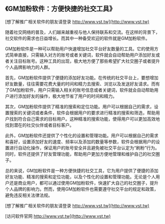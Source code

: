 ## **《GM加粉软件：方便快捷的社交工具》**

[想了解推广相关软件的朋友请登录 http://www.vst.tw](http://www.vst.tw)

随着社交网络的普及，人们越来越重视与他人保持联系和交流。在这样的背景下，社交软件的需求也日益增长。而其中一种备受欢迎的软件就是GM加粉软件。

GM加粉软件是一种可以帮助用户快速增加社交平台好友数量的工具。它的使用方式简单直接，只需输入对方的账号或者关键词，软件就会自动帮助用户添加好友或者关注目标账号。这种工具的出现，极大地方便了那些希望扩大社交圈子或者提升个人品牌影响力的人群。

首先，GM加粉软件提供了便捷的添加好友功能。在传统的社交平台上，要想增加好友数量，往往需要花费大量的时间和精力去搜索、浏览以及发送好友请求。而有了GM加粉软件，用户只需输入相关的账号信息或者关键词，软件就会自动帮助用户进行添加好友的操作，极大地节省了用户的时间和精力。

其次，GM加粉软件提供了精准的搜索和定位功能。用户可以根据自己的需求，设置搜索的关键词或者条件，软件会根据用户的要求进行精准的搜索和筛选，帮助用户找到符合自己需求的目标用户。这种精准的搜索功能，使得用户可以更加高效地找到潜在的社交伙伴或者目标客户。

此外，GM加粉软件还提供了个性化的设置和管理功能。用户可以根据自己的需求和喜好，设置添加好友的速度、频率以及添加的数量等参数，软件会根据用户的设置进行自动化操作，保证用户的账号安全并且避免被社交平台认定为“刷粉”行为。同时，软件还提供了好友管理功能，帮助用户更加方便地管理和维护自己的社交圈子。

总的来说，GM加粉软件是一种方便快捷的社交工具，它为用户提供了便捷的添加好友功能、精准的搜索和定位功能，以及个性化的设置和管理功能。无论是个人用户还是商业用户，都可以通过使用GM加粉软件，快速扩大自己的社交圈子，提升个人品牌的影响力。然而，使用GM加粉软件也需要遵守社交平台的规定和政策，避免违反相关法律法规。

[想了解推广相关软件的朋友请登录 http://www.vst.tw](http://www.vst.tw)


[访问软件官网 http://www.vst.tw](http://www.vst.tw)
